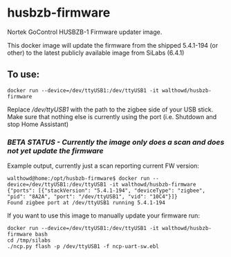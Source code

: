 # husbzb-firmware


Nortek GoControl HUSBZB-1 Firmware updater image. 

This docker image will update the firmware from the shipped 5.4.1-194 (or other) to the latest publicly available image from SiLabs (6.4.1)

## To use:
`docker run --device=/dev/ttyUSB1:/dev/ttyUSB1 -it walthowd/husbzb-firmware`

Replace */dev/ttyUSB1* with the path to the zigbee side of your USB stick. Make sure that nothing else is currently using the port (i.e. Shutdown and stop Home Assistant)

### *BETA STATUS - Currently the image only does a scan and does not yet update the firmware*

Example output, currently just a scan reporting current FW version: 
```
walthowd@home:/opt/husbzb-firmware$ docker run --device=/dev/ttyUSB1:/dev/ttyUSB1 -it walthowd/husbzb-firmware
{"ports": [{"stackVersion": "5.4.1-194", "deviceType": "zigbee", "pid": "8A2A", "port": "/dev/ttyUSB1", "vid": "10C4"}]}
Found zigbee port at /dev/ttyUSB1 running 5.4.1-194
```

If you want to use this image to manually update your firmware run:

```
docker run --device=/dev/ttyUSB1:/dev/ttyUSB1 -it walthowd/husbzb-firmware bash
cd /tmp/silabs
./ncp.py flash -p /dev/ttyUSB1 -f ncp-uart-sw.ebl 
```
